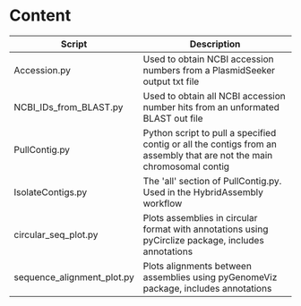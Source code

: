 # Content #

Script | Description
------ | -----------
Accession.py | Used to obtain NCBI accession numbers from a PlasmidSeeker output txt file
NCBI_IDs_from_BLAST.py | Used to obtain all NCBI accession number hits from an unformated BLAST out file
PullContig.py | Python script to pull a specified contig or all the contigs from an assembly that are not the main chromosomal contig
IsolateContigs.py| The 'all' section of PullContig.py. Used in the HybridAssembly workflow
circular_seq_plot.py | Plots assemblies in circular format with annotations using pyCirclize package, includes annotations
sequence_alignment_plot.py | Plots alignments between assemblies using pyGenomeViz package, includes annotations
